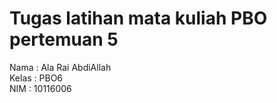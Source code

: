# Tugas latihan mata kuliah PBO pertemuan 5 
Nama  : Ala Rai AbdiAllah  
Kelas : PBO6  
NIM   : 10116006  
